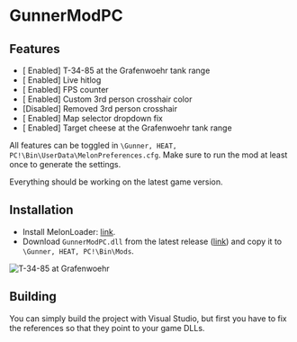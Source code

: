 # GunnerModPC

## Features
- [ Enabled] T-34-85 at the Grafenwoehr tank range
- [ Enabled] Live hitlog
- [ Enabled] FPS counter
- [ Enabled] Custom 3rd person crosshair color
- [Disabled] Removed 3rd person crosshair
- [ Enabled] Map selector dropdown fix
- [ Enabled] Target cheese at the Grafenwoehr tank range

All features can be toggled in `\Gunner, HEAT, PC!\Bin\UserData\MelonPreferences.cfg`. Make sure to run the mod at least once to generate the settings.

Everything should be working on the latest game version.

## Installation
- Install MelonLoader: [link](https://github.com/LavaGang/MelonLoader.Installer/blob/master/README.md#how-to-install-re-install-or-update-melonloader).
- Download `GunnerModPC.dll` from the latest release ([link](https://github.com/Andrix44/GunnerModPC/releases/latest)) and copy it to `\Gunner, HEAT, PC!\Bin\Mods`.
  
![T-34-85 at Grafenwoehr](https://github.com/Andrix44/GunnerModPC/assets/13806656/101581ed-2a18-4930-a4d6-4892860a5b99)

## Building
You can simply build the project with Visual Studio, but first you have to fix the references so that they point to your game DLLs.
